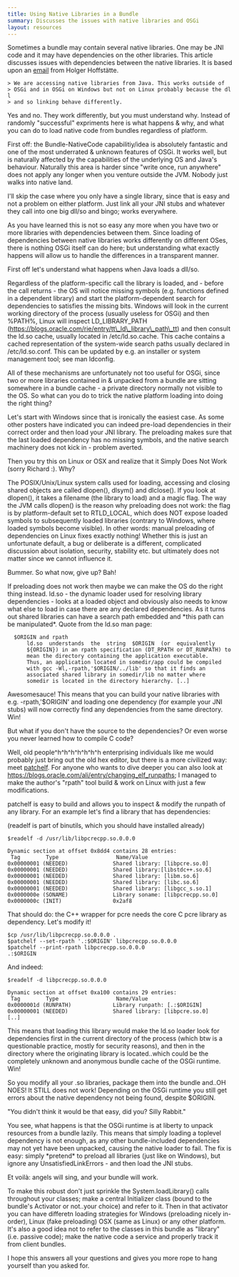 ```yaml
---
title: Using Native Libraries in a Bundle
summary: Discusses the issues with native libraries and OSGi
layout: resources
---
```


Sometimes a bundle may contain several native libraries. One may be JNI
code and it may have dependencies on the other libraries. This article
discusses issues with dependencies between the native libraries. It is
based upon an
[email](http://www.mail-archive.com/users@felix.apache.org/msg10172.html)
from Holger Hoffstätte.

`> We are accessing native libraries from Java. This works outside of`  
`> OSGi and in OSGi on Windows but not on Linux probably because the dll`  
`> and so linking behave differently.`

Yes and no. They work differently, but you must understand why. Instead
of randomly "successful" expriments here is what happens & why, and what
you can do to load native code from bundles regardless of platform.

First off: the Bundle-NativeCode capabilitiy/idea is absolutely
fantastic and one of the most underrated & unknown features of OSGi. It
works well, but is naturally affected by the capabilities of the
underlying OS and Java's behaviour. Naturally this area is harder since
"write once, run anywhere" does not apply any longer when you venture
outside the JVM. Nobody just walks into native land.

I'll skip the case where you only have a single library, since that is
easy and not a problem on either platform. Just link all your JNI stubs
and whatever they call into one big dll/so and bingo; works everywhere.

As you have learned this is not so easy any more when you have two or
more libraries with dependencies between them. Since loading of
dependencies between native libraries works differently on different
OSes, there is nothing OSGi itself can do here; but understanding what
exactly happens will allow us to handle the differences in a transparent
manner.

First off let's understand what happens when Java loads a dll/so.

Regardless of the platform-specific call the library is loaded, and -
before the call returns - the OS will notice missing symbols (e.g.
functions defined in a dependent library) and start the
platform-dependent search for dependencies to satisfies the missing
bits. Windows will look in the current working directory of the process
(usually useless for OSGi) and then %PATH%, Linux will inspect
LD\_LIBRARY\_PATH
(https://blogs.oracle.com/rie/entry/tt\_ld\_library\_path\_tt) and then
consult the ld.so cache, usually located in /etc/ld.so.cache. This cache
contains a cached representation of the system-wide search paths usually
declared in /etc/ld.so.conf. This can be updated by e.g. an installer or
system management tool; see man ldconfig.

All of these mechanisms are unfortunately not too useful for OSGi, since
two or more libraries contained in & unpacked from a bundle are sitting
somewhere in a bundle cache - a private directory normally not visible
to the OS. So what can you do to trick the native platform loading into
doing the right thing?

Let's start with Windows since that is ironically the easiest case. As
some other posters have indicated you can indeed pre-load dependencies
in their correct order and then load your JNI library. The preloading
makes sure that the last loaded dependency has no missing symbols, and
the native search machinery does not kick in - problem averted.

Then you try this on Linux or OSX and realize that it Simply Does Not
Work (sorry Richard :). Why?

The POSIX/Unix/Linux system calls used for loading, accessing and
closing shared objects are called dlopen(), dlsym() and dlclose(). If
you look at dlopen(), it takes a filename (the library to load) and a
magic flag. The way the JVM calls dlopen() is the reason why preloading
does not work: the flag is by platform-default set to RTLD\_LOCAL, which
does NOT expose loaded symbols to subsequently loaded libraries
(contrary to Windows, where loaded symbols become visible). In other
words: manual preloading of dependencies on Linux fixes exactly nothing!
Whether this is just an unfortunate default, a bug or deliberate is a
different, complicated discussion about isolation, security, stability
etc. but ultimately does not matter since we cannot influence it.

Bummer. So what now, give up? Bah!

If preloading does not work then maybe we can make the OS do the right
thing instead. ld.so - the dynamic loader used for resolving library
dependencies - looks at a loaded object and obviously also needs to know
what else to load in case there are any declared dependencies. As it
turns out shared libraries can have a search path embedded and \*this
path can be manipulated\*. Quote from the ld.so man page:

`  $ORIGIN and rpath`  
`      ld.so  understands  the  string  $ORIGIN  (or  equivalently`  
`      ${ORIGIN}) in an rpath specification (DT_RPATH or DT_RUNPATH) to`  
`      mean the directory containing the application executable.`  
`      Thus, an application located in somedir/app could be compiled`  
`      with gcc -Wl,-rpath,'$ORIGIN/../lib' so that it finds an`  
`      associated shared library in somedir/lib no matter where`  
`      somedir is located in the directory hierarchy. [..]`

Awesomesauce! This means that you can build your native libraries with
e.g. -rpath,'\$ORIGIN' and loading one dependency (for example your JNI
stubs) will now correctly find any dependencies from the same directory.
Win!

But what if you don't have the source to the dependencies? Or even worse
you never learned how to compile C code?

Well, old people\^h\^h\^h\^h\^h\^h\^h enterprising individuals like me
would probably just bring out the old hex editor, but there is a more
civilized way: meet [patchelf](http://nixos.org/patchelf.html). For
anyone who wants to dive deeper you can also look at
<https://blogs.oracle.com/ali/entry/changing_elf_runpaths>; I managed to
make the author's "rpath" tool build & work on Linux with just a few
modifications.

patchelf is easy to build and allows you to inspect & modify the runpath
of any library. For an example let's find a library that has
dependencies:

(readelf is part of binutils, which you should have installed already)

`$readelf -d /usr/lib/libpcrecpp.so.0.0.0`  
  
`Dynamic section at offset 0x8dd4 contains 28 entries:`  
` Tag        Type                  Name/Value`  
`0x00000001 (NEEDED)              Shared library: [libpcre.so.0]`  
`0x00000001 (NEEDED)              Shared library:[libstdc++.so.6]`  
`0x00000001 (NEEDED)              Shared library: [libm.so.6]`  
`0x00000001 (NEEDED)              Shared library: [libc.so.6]`  
`0x00000001 (NEEDED)              Shared library: [libgcc_s.so.1]`  
`0x0000000e (SONAME)              Library soname: [libpcrecpp.so.0]`  
`0x0000000c (INIT)                0x2af8`

That should do: the C++ wrapper for pcre needs the core C pcre library
as dependency. Let's modify it!

`$cp /usr/lib/libpcrecpp.so.0.0.0 .`  
`$patchelf --set-rpath '.:$ORIGIN' libpcrecpp.so.0.0.0`  
`$patchelf --print-rpath libpcrecpp.so.0.0.0`  
`.:$ORIGIN`

And indeed:

`$readelf -d libpcrecpp.so.0.0.0`  
  
`Dynamic section at offset 0xa100 contains 29 entries:`  
` Tag        Type                  Name/Value`  
`0x0000001d (RUNPATH)             Library runpath: [.:$ORIGIN]`  
`0x00000001 (NEEDED)              Shared library: [libpcre.so.0]`  
`[..]`

This means that loading this library would make the ld.so loader look
for dependencies first in the current directory of the process (which
btw is a questionable practice, mostly for security reasons), and then
in the directory where the originating library is located..which could
be the completely unknown and anonymous bundle cache of the OSGi
runtime. Win!

So you modify all your .so libraries, package them into the bundle
and..OH NOES! It STILL does not work! Depending on the OSGi runtime you
still get errors about the native dependency not being found, despite
\$ORIGIN.

"You didn't think it would be that easy, did you? Silly Rabbit."

You see, what happens is that the OSGi runtime is at liberty to unpack
resources from a bundle lazily. This means that simply loading a
toplevel dependency is not enough, as any other bundle-included
dependencies may not yet have been unpacked, causing the native loader
to fail. The fix is easy: simply \*pretend\* to preload all libraries
(just like on Windows), but ignore any UnsatisfiedLinkErrors - and then
load the JNI stubs.

Et voilà: angels will sing, and your bundle will work.

To make this robust don't just sprinkle the System.loadLibrary() calls
throughout your classes; make a central Initializer class (bound to the
bundle's Activator or not..your choice) and refer to it. Then in that
activator you can have differetn loading strategies for Windows
(preloading nicely in-order), Linux (fake preloading) OSX (same as
Linux) or any other platform. It's also a good idea not to refer to the
classes in this bundle as "library" (i.e. passive code); make the native
code a service and properly track it from client bundles.

I hope this answers all your questions and gives you more rope to hang
yourself than you asked for.

